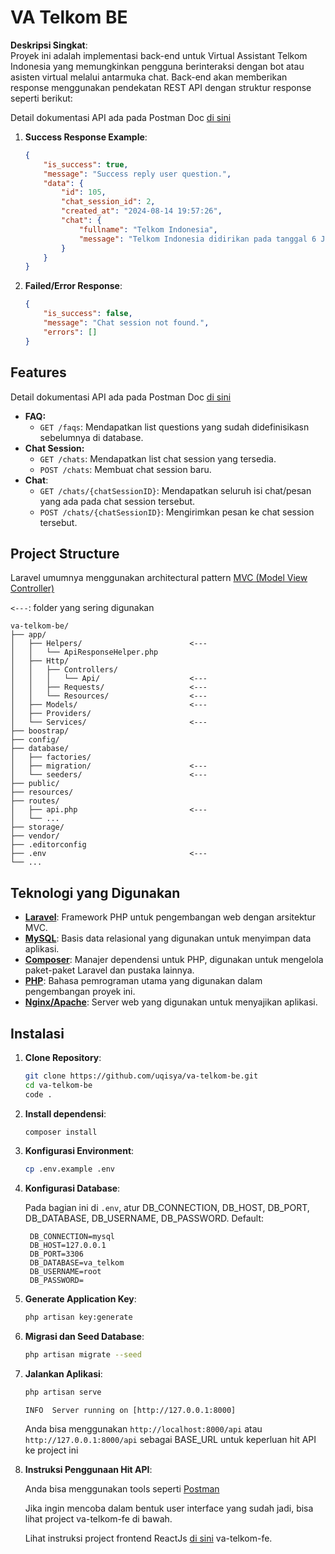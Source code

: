 # VA Telkom BE

**Deskripsi Singkat**:  
Proyek ini adalah implementasi back-end untuk Virtual Assistant Telkom Indonesia yang memungkinkan pengguna berinteraksi dengan bot atau asisten virtual melalui antarmuka chat. Back-end akan memberikan response menggunakan pendekatan REST API dengan struktur response seperti berikut:

Detail dokumentasi API ada pada Postman Doc [di sini](https://documenter.getpostman.com/view/36842696/2sA3s6GA15)
1. **Success Response Example**:
    ```json
    {
	    "is_success": true,
	    "message": "Success reply user question.",
	    "data": {
            "id": 105,
            "chat_session_id": 2,
            "created_at": "2024-08-14 19:57:26",
            "chat": {
                "fullname": "Telkom Indonesia",
                "message": "Telkom Indonesia didirikan pada tanggal 6 Juli 1965. Awalnya, perusahaan ini beroperasi sebagai bagian dari Direktorat Pos dan Telekomunikasi Indonesia dan kemudian menjadi entitas terpisah dengan fokus pada layanan telekomunikasi. "
            }
        }
    }
    ```
2. **Failed/Error Response**:
    ```json
    {
        "is_success": false,
        "message": "Chat session not found.",
        "errors": []
    }
    ```

## Features

Detail dokumentasi API ada pada Postman Doc [di sini](https://documenter.getpostman.com/view/36842696/2sA3s6GA15)

- **FAQ:**
  - `GET /faqs`: Mendapatkan list questions yang sudah didefinisikasn sebelumnya di database.
- **Chat Session:**
  - `GET /chats`: Mendapatkan list chat session yang tersedia.
  - `POST /chats`: Membuat chat session baru.
- **Chat**:
  - `GET /chats/{chatSessionID}`: Mendapatkan seluruh isi chat/pesan yang ada pada chat session tersebut.
  - `POST /chats/{chatSessionID}`: Mengirimkan pesan ke chat session tersebut.

## Project Structure

Laravel umumnya menggunakan architectural pattern [MVC (Model View Controller)](https://developer.mozilla.org/en-US/docs/Glossary/MVC)

`<---`: folder yang sering digunakan
```plaintext
va-telkom-be/
├── app/
│   ├── Helpers/                        <---
│   │   └── ApiResponseHelper.php
│   ├── Http/
│   │   ├── Controllers/
│   │   │   └── Api/                    <---
│   │   ├── Requests/                   <---
│   │   └── Resources/                  <---
│   ├── Models/                         <---
│   ├── Providers/
│   └── Services/                       <---
├── boostrap/
├── config/
├── database/
│   ├── factories/
│   ├── migration/                      <---
│   └── seeders/                        <---
├── public/
├── resources/
├── routes/
│   ├── api.php                         <---
│   └── ...
├── storage/
├── vendor/
├── .editorconfig
├── .env                                <---
└── ...
```

## Teknologi yang Digunakan

- [**Laravel**](https://laravel.com/): Framework PHP untuk pengembangan web dengan arsitektur MVC.
- [**MySQL**](https://www.mysql.com/): Basis data relasional yang digunakan untuk menyimpan data aplikasi.
- [**Composer**](https://getcomposer.org/): Manajer dependensi untuk PHP, digunakan untuk mengelola paket-paket Laravel dan pustaka lainnya.
- [**PHP**](https://www.php.net/): Bahasa pemrograman utama yang digunakan dalam pengembangan proyek ini.
- [**Nginx/Apache**](https://nginx.org/en/): Server web yang digunakan untuk menyajikan aplikasi.


## Instalasi

1. **Clone Repository**:

    ```bash
    git clone https://github.com/uqisya/va-telkom-be.git
    cd va-telkom-be
    code .
    ```

2. **Install dependensi**:

    ```bash
    composer install
    ```

3. **Konfigurasi Environment**:

    ```bash
    cp .env.example .env
    ```

4. **Konfigurasi Database**:

    Pada bagian ini di `.env`, atur DB_CONNECTION, DB_HOST, DB_PORT, DB_DATABASE, DB_USERNAME, DB_PASSWORD.
    Default:
   ```plaintext
    DB_CONNECTION=mysql
    DB_HOST=127.0.0.1
    DB_PORT=3306
    DB_DATABASE=va_telkom
    DB_USERNAME=root
    DB_PASSWORD=
   ```

5. **Generate Application Key**:

    ```bash
    php artisan key:generate
    ```

6. **Migrasi dan Seed Database**:

    ```bash
    php artisan migrate --seed
    ```

7. **Jalankan Aplikasi**:

    ```bash
    php artisan serve
    ```

    `INFO  Server running on [http://127.0.0.1:8000]`
   
   Anda bisa menggunakan `http://localhost:8000/api` atau `http://127.0.0.1:8000/api` sebagai BASE_URL untuk keperluan hit API ke project ini

5. **Instruksi Penggunaan Hit API**:

   Anda bisa menggunakan tools seperti [Postman](https://www.postman.com/)
   
   Jika ingin mencoba dalam bentuk user interface yang sudah jadi, bisa lihat project va-telkom-fe di bawah.
   
   Lihat instruksi project frontend ReactJs [di sini](https://github.com/uqisya/va-telkom-fe) va-telkom-fe.

